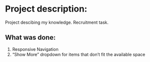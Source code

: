 # Project description:

Project descibing my knowledge. Recruitment task. 

## What was done:

1. Responsive Navigation
3. “Show More” dropdown for items that don’t fit the available space
